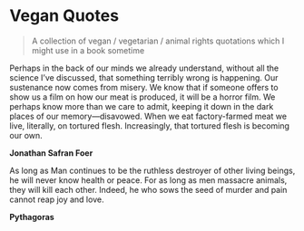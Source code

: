 # Vegan Quotes

> A collection of vegan / vegetarian / animal rights quotations which I might use in a book sometime

Perhaps in the back of our minds we already understand, without all the science I’ve discussed, that something terribly wrong is happening. Our sustenance now comes from misery. We know that if someone offers to show us a film on how our meat is produced, it will be a horror film. We perhaps know more than we care to admit, keeping it down in the dark places of our memory—disavowed. When we eat factory-farmed meat we live, literally, on tortured flesh. Increasingly, that tortured flesh is becoming our own.

**Jonathan Safran Foer**

As long as Man continues to be the ruthless destroyer of other living beings, he will never know health or peace. For as long as men massacre animals, they will kill each other. Indeed, he who sows the seed of murder and pain cannot reap joy and love.

**Pythagoras**
